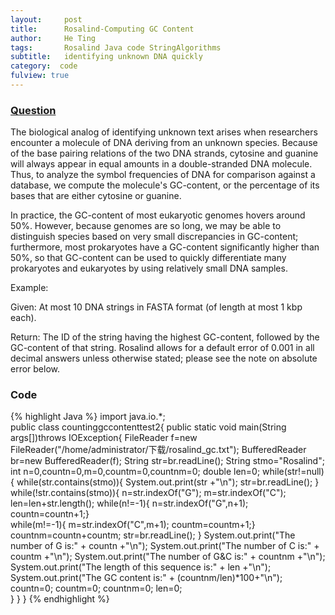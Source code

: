 ```yaml
---
layout:     post
title:      Rosalind-Computing GC Content
author:     He Ting
tags:       Rosalind Java code StringAlgorithms
subtitle:   identifying unknown DNA quickly
category:  code
fulview: true
---
```

### [Question](http://rosalind.info/problems/gc/)
The biological analog of identifying unknown text arises when researchers encounter a molecule of DNA deriving from an unknown species. Because of the base pairing relations of the two DNA strands, cytosine and guanine will always appear in equal amounts in a double-stranded DNA molecule. Thus, to analyze the symbol frequencies of DNA for comparison against a database, we compute the molecule's GC-content, or the percentage of its bases that are either cytosine or guanine.

In practice, the GC-content of most eukaryotic genomes hovers around 50%. However, because genomes are so long, we may be able to distinguish species based on very small discrepancies in GC-content; furthermore, most prokaryotes have a GC-content significantly higher than 50%, so that GC-content can be used to quickly differentiate many prokaryotes and eukaryotes by using relatively small DNA samples.

Example:

Given: At most 10 DNA strings in FASTA format (of length at most 1 kbp each).

Return: The ID of the string having the highest GC-content, followed by the GC-content of that string. Rosalind allows for a default error of 0.001 in all decimal answers unless otherwise stated; please see the note on absolute error below.
### Code
{% highlight Java %}
import java.io.*;                                                              
public class countinggccontenttest2{
public static void main(String args[])throws IOException{
FileReader f=new FileReader("/home/administrator/下载/rosalind_gc.txt");
BufferedReader br=new BufferedReader(f);
String str=br.readLine();
String stmo="Rosalind";
int n=0,countn=0,m=0,countm=0,countnm=0;
double len=0;
while(str!=null){
        while(str.contains(stmo)){
        System.out.print(str +"\n");
        str=br.readLine();
        }
        while(!str.contains(stmo)){
        n=str.indexOf("G");
        m=str.indexOf("C");
        len=len+str.length();
                        while(n!=-1){
                        n=str.indexOf("G",n+1);
                        countn=countn+1;}       
                        while(m!=-1){
                        m=str.indexOf("C",m+1);
                        countm=countm+1;}   
        countnm=countn+countm;
        str=br.readLine();
        }
        System.out.print("The number of G is:" + countn +"\n"); 
        System.out.print("The number of C is:" + countm +"\n");
        System.out.print("The number of G&C is:" + countnm +"\n");
        System.out.print("The length of this sequence is:" + len +"\n"); 
        System.out.print("The GC content is:" + (countnm/len)*100+"\n");
        countn=0;
        countm=0;
        countnm=0;
        len=0;  
        }
}
}
{% endhighlight %}
